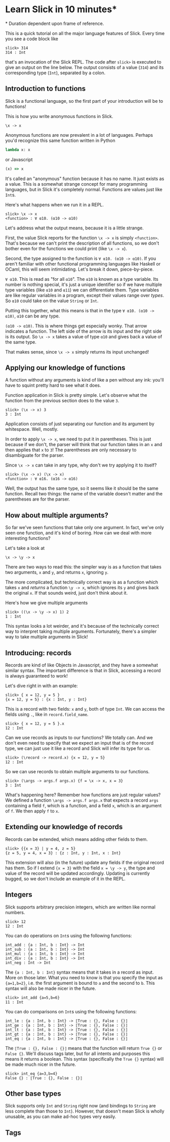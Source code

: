 # Learn Slick in 10 minutes*

\* Duration dependent upon frame of reference.

This is a quick tutorial on all the major language features of Slick. Every time
you see a code block like

```
slick> 314
314 : Int
```

that's an invocation of the Slick REPL. The code after `slick>` is executed to
give an output on the line below. The output consists of a value (`314`)
and its corresponding type (`Int`), separated by a colon.

## Introduction to functions

Slick is a functional language, so the first part of your introduction will be
to functions!

This is how you write anonymous functions in Slick.

```
\x -> x
```

Anonymous functions are now prevalent in a lot of languages. Perhaps you'd
recognize this same function written in Python

```python
lambda x: x
```

or Javascript

```javascript
(x) => x
```

It's called an "anonymous" function because it has no name. It just exists as a
value. This is a somewhat strange concept for many programming languages, but in
Slick it's completely normal. Functions are values just like `Int`s.

Here's what happens when we run it in a REPL.

```
slick> \x -> x
<function> : ∀ α10. (α10 -> α10)
```

Let's address what the output means, because it is a little strange.

First, the value Slick reports for the function `\x -> x` is simply
`<function>`. That's because we can't print the description of all functions, so
we don't bother even for the functions we could print (like `\x -> x`).

Second, the type assigned to the function is `∀ α10. (α10 -> α10)`. If you
aren't familiar with other functional programming languages like Haskell or
OCaml, this will seem intimidating. Let's break it down, piece-by-piece.

`∀ α10`. This is read as "for all `α10`". The `α10` is known as a type variable.
Its number is nothing special, it's just a unique identifier so if we have
multiple type variables (like `α10` and `α11`) we can differentiate them. Type
variables are like regular variables in a program, except their values range
over _types_. So `α10` could take on the value `String` or `Int`.

Putting this together, what this means is that in the type `∀ α10. (α10 -> α10)`,
`α10` can be any type.

`(α10 -> α10)`. This is where things get especially wonky. That arrow indicates
a function. The left side of the arrow is its input and the right side is its
output. So `\x -> x` takes a value of type `α10` and gives back a value of the
same type.

That makes sense, since `\x -> x` simply returns its input unchanged!

## Applying our knowledge of functions

A function without any arguments is kind of like a pen without any ink: you'll
have to squint pretty hard to see what it does.

Function application in Slick is pretty simple. Let's observe what the function
from the previous section does to the value `3`.

```
slick> (\x -> x) 3
3 : Int
```

Application consists of just separating our function and its argument by
whitespace. Well, mostly.

In order to apply `\x -> x`, we need to put it in parentheses. This is just
because if we don't, the parser will think that our function takes in an `x` and
then applies that `x` to `3`! The parentheses are only necessary to disambiguate
for the parser.

Since `\x -> x` can take in any type, why don't we try applying it to itself?

```
slick> (\x -> x) (\x -> x)
<function> : ∀ α16. (α16 -> α16)
```

Well, the output has the same type, so it seems like it should be the same
function. Recall two things: the name of the variable doesn't matter and the
parentheses are for the parser.

## How about multiple arguments?

So far we've seen functions that take only one argument. In fact, we've only
seen one function, and it's kind of boring. How can we deal with more
interesting functions?

Let's take a look at

```
\x -> \y -> x
```

There are two ways to read this: the simpler way is as a function that takes two
arguments, `x` and `y`, and returns `x`, ignoring `y`.

The more complicated, but technically correct way is as a function which takes
`x` and _returns_ a function `\y -> x`, which ignores its `y` and gives back the
original `x`. If that sounds weird, just don't think about it.

Here's how we give multiple arguments

```
slick> ((\x -> \y -> x) 1) 2
1 : Int
```

This syntax looks a lot weirder, and it's because of the technically correct way
to interpret taking multiple arguments. Fortunately, there's a simpler way to
take multiple arguments in Slick!

## Introducing: records

Records are kind of like Objects in Javascript, and they have a somewhat similar
syntax. The important difference is that in Slick, accessing a record is always
guaranteed to work! 

Let's dive right in with an example:

```
slick> { x = 12, y = 5 }
{x = 12, y = 5} : {x : Int, y : Int}
```

This is a record with two fields: `x` and `y`, both of type `Int`. We can access
the fields using `.`, like in `record.field_name`.

```
slick> { x = 12, y = 5 }.x
12 : Int
```

Can we use records as inputs to our functions? We totally can. And we don't even
need to specify that we expect an input that is of the record type, we can just
use it like a record and Slick will infer its type for us.

```
slick> (\record -> record.x) {x = 12, y = 5}
12 : Int
```

So we can use records to obtain multiple arguments to our functions.

```
slick> (\args -> args.f args.x) {f = \x -> x, x = 3}
3 : Int
```

What's happening here? Remember how functions are just regular values? We
defined a function `\args -> args.f args.x` that expects a record `args`
containing a field `f`, which is a function, and a field `x`, which is an
argument of `f`. We then apply `f` to `x`.

## Extending our knowledge of records

Records can be extended, which means adding other fields to them.

```
slick> {{x = 3} | y = 4, z = 5}
{z = 5, y = 4, x = 3} : {z : Int, y : Int, x : Int}
```

This extension will also (in the future) update any fields if the original
record has them. So if I extend `{x = 3}` with the field `x = \y -> y`, the type
and value of the record will be updated accordingly. Updating is currently
bugged, so we don't include an example of it in the REPL.

## Integers

Slick supports arbitrary precision integers, which are written like normal numbers.

```
slick> 12
12 : Int
```

You can do operations on `Int`s using the following functions:

```
int_add : {a : Int, b : Int} -> Int
int_sub : {a : Int, b : Int} -> Int
int_mul : {a : Int, b : Int} -> Int
int_div : {a : Int, b : Int} -> Int
int_neg : Int -> Int
```

The `{a : Int, b : Int}` syntax means that it takes in a record as input. More
on those later. What you need to know is that you specify the input as
`{a=1,b=2}`, i.e. the first argument is bound to `a` and the second to `b`. This
syntax will also be made nicer in the future.

```
slick> int_add {a=5,b=6}
11 : Int
```

You can do comparisons on `Int`s using the following functions:

```
int_le : {a : Int, b : Int} -> ⟦True : {}, False : {}⟧
int_ge : {a : Int, b : Int} -> ⟦True : {}, False : {}⟧
int_lt : {a : Int, b : Int} -> ⟦True : {}, False : {}⟧
int_gt : {a : Int, b : Int} -> ⟦True : {}, False : {}⟧
int_eq : {a : Int, b : Int} -> ⟦True : {}, False : {}⟧
```

The `⟦True : {}, False : {}⟧` means that the function will return `True {}` or
`False {}`. We'll discuss tags later, but for all intents and purposes this
means it returns a boolean. This syntax (specifically the `True {}` syntax) will
be made much nicer in the future.

```
slick> int_eq {a=3,b=4}
False {} : ⟦True : {}, False : {}⟧
```

## Other base types

Slick supports only `Int` and `String` right now (and bindings to `String` are
less complete than those to `Int`). However, that doesn't mean Slick is wholly
unusable, as you can make ad-hoc types very easily.

## Tags
